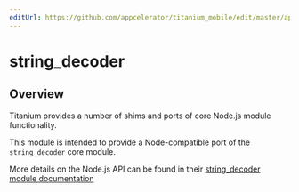 ```yaml
---
editUrl: https://github.com/appcelerator/titanium_mobile/edit/master/apidoc/NodeJS/string_decoder.yml
---
```

# string_decoder

<TypeHeader/>

## Overview

Titanium provides a number of shims and ports of core Node.js module functionality.

This module is intended to provide a Node-compatible port of the `string_decoder` core module.

More details on the Node.js API can be found in their [string_decoder module documentation](https://nodejs.org/api/string_decoder.html)

<ApiDocs/>

